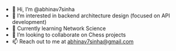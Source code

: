 - 👋 Hi, I’m @abhinav7sinha
- 👀 I’m interested in backend architecture design (focused on API development)
- 🌱 Currently learning Network Science
- 💞️ I’m looking to collaborate on Chess projects
- 📫 Reach out to me  at abhinav7sinha@gmail.com

<!---
abhinav7sinha/abhinav7sinha is a ✨ special ✨ repository because its `README.md` (this file) appears on your GitHub profile.
You can click the Preview link to take a look at your changes.
--->
